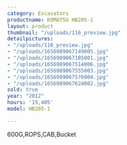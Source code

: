 ```yaml
---
category: Excavators
productname: KOMATSU HB205-1
layout: product
thumbnail: "/uploads/116_preview.jpg"
detailpictures:
- "/uploads/116_preview.jpg"
- "/uploads/1656989067149005.jpg"
- "/uploads/1656989067185001.jpg"
- "/uploads/1656989067514006.jpg"
- "/uploads/1656989067555003.jpg"
- "/uploads/1656989067576004.jpg"
- "/uploads/1656989067624002.jpg"
sold: true
year: "2012"
hours: '15,405'
model: HB205-1

---
```


600G,ROPS,CAB,Bucket